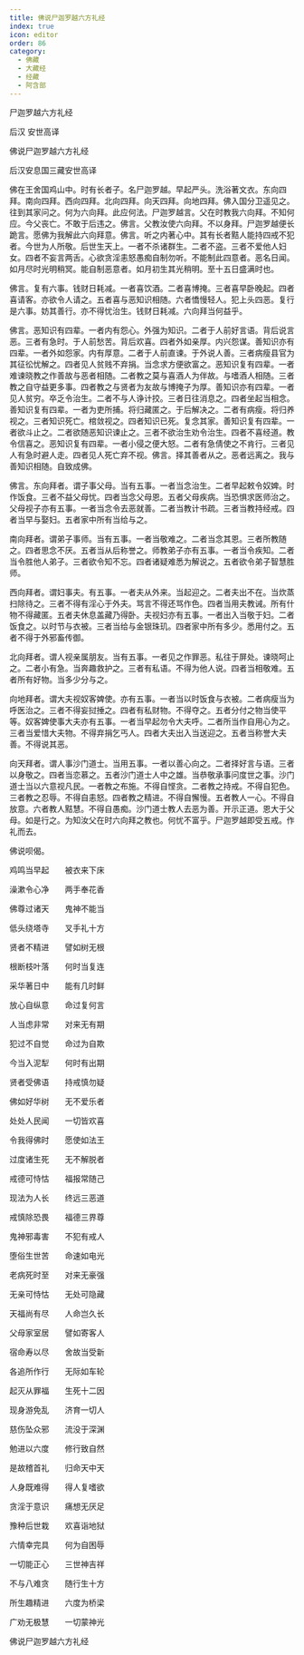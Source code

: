 ```yaml
---
title: 佛说尸迦罗越六方礼经
index: true
icon: editor
order: 86
category:
  - 佛藏
  - 大藏经
  - 经藏
  - 阿含部
---
```


  尸迦罗越六方礼经  

后汉 安世高译  

佛说尸迦罗越六方礼经  

后汉安息国三藏安世高译  

佛在王舍国鸡山中。时有长者子。名尸迦罗越。早起严头。洗浴著文衣。东向四拜。南向四拜。西向四拜。北向四拜。向天四拜。向地四拜。佛入国分卫遥见之。往到其家问之。何为六向拜。此应何法。尸迦罗越言。父在时教我六向拜。不知何应。今父丧亡。不敢于后违之。佛言。父教汝使六向拜。不以身拜。尸迦罗越便长跪言。愿佛为我解此六向拜意。佛言。听之内著心中。其有长者黠人能持四戒不犯者。今世为人所敬。后世生天上。一者不杀诸群生。二者不盗。三者不爱他人妇女。四者不妄言两舌。心欲贪淫恚怒愚痴自制勿听。不能制此四意者。恶名日闻。如月尽时光明稍冥。能自制恶意者。如月初生其光稍明。至十五日盛满时也。  

佛言。复有六事。钱财日耗减。一者喜饮酒。二者喜博掩。三者喜早卧晚起。四者喜请客。亦欲令人请之。五者喜与恶知识相随。六者憍慢轻人。犯上头四恶。复行是六事。妨其善行。亦不得忧治生。钱财日耗减。六向拜当何益乎。  

佛言。恶知识有四辈。一者内有怨心。外强为知识。二者于人前好言语。背后说言恶。三者有急时。于人前愁苦。背后欢喜。四者外如亲厚。内兴怨谋。善知识亦有四辈。一者外如怨家。内有厚意。二者于人前直谏。于外说人善。三者病瘦县官为其征彸忧解之。四者见人贫贱不弃捐。当念求方便欲富之。恶知识复有四辈。一者难谏晓教之作善故与恶者相随。二者教之莫与喜酒人为伴故。与嗜酒人相随。三者教之自守益更多事。四者教之与贤者为友故与博掩子为厚。善知识亦有四辈。一者见人贫穷。卒乏令治生。二者不与人诤计挍。三者日往消息之。四者坐起当相念。善知识复有四辈。一者为吏所捕。将归藏匿之。于后解决之。二者有病瘦。将归养视之。三者知识死亡。棺敛视之。四者知识已死。复念其家。善知识复有四辈。一者欲斗止之。二者欲随恶知识谏止之。三者不欲治生劝令治生。四者不喜经道。教令信喜之。恶知识复有四辈。一者小侵之便大怒。二者有急倩使之不肯行。三者见人有急时避人走。四者见人死亡弃不视。佛言。择其善者从之。恶者远离之。我与善知识相随。自致成佛。  

佛言。东向拜者。谓子事父母。当有五事。一者当念治生。二者早起敕令奴婢。时作饭食。三者不益父母忧。四者当念父母恩。五者父母疾病。当恐惧求医师治之。父母视子亦有五事。一者当念令去恶就善。二者当教计书疏。三者当教持经戒。四者当早与娶妇。五者家中所有当给与之。  

南向拜者。谓弟子事师。当有五事。一者当敬难之。二者当念其恩。三者所教随之。四者思念不厌。五者当从后称誉之。师教弟子亦有五事。一者当令疾知。二者当令胜他人弟子。三者欲令知不忘。四者诸疑难悉为解说之。五者欲令弟子智慧胜师。  

西向拜者。谓妇事夫。有五事。一者夫从外来。当起迎之。二者夫出不在。当炊蒸扫除待之。三者不得有淫心于外夫。骂言不得还骂作色。四者当用夫教诫。所有什物不得藏匿。五者夫休息盖藏乃得卧。夫视妇亦有五事。一者出入当敬于妇。二者饭食之。以时节与衣被。三者当给与金银珠玑。四者家中所有多少。悉用付之。五者不得于外邪畜传御。  

北向拜者。谓人视亲属朋友。当有五事。一者见之作罪恶。私往于屏处。谏晓呵止之。二者小有急。当奔趣救护之。三者有私语。不得为他人说。四者当相敬难。五者所有好物。当多少分与之。  

向地拜者。谓大夫视奴客婢使。亦有五事。一者当以时饭食与衣被。二者病瘦当为呼医治之。三者不得妄挝捶之。四者有私财物。不得夺之。五者分付之物当使平等。奴客婢使事大夫亦有五事。一者当早起勿令大夫呼。二者所当作自用心为之。三者当爱惜大夫物。不得弃捐乞丐人。四者大夫出入当送迎之。五者当称誉大夫善。不得说其恶。  

向天拜者。谓人事沙门道士。当用五事。一者以善心向之。二者择好言与语。三者以身敬之。四者当恋慕之。五者沙门道士人中之雄。当恭敬承事问度世之事。沙门道士当以六意视凡民。一者教之布施。不得自悭贪。二者教之持戒。不得自犯色。三者教之忍辱。不得自恚怒。四者教之精进。不得自懈慢。五者教人一心。不得自放意。六者教人黠慧。不得自愚痴。沙门道士教人去恶为善。开示正道。恩大于父母。如是行之。为知汝父在时六向拜之教也。何忧不富乎。尸迦罗越即受五戒。作礼而去。  

佛说呗偈。  

鸡鸣当早起　　被衣来下床  

澡漱令心净　　两手奉花香  

佛尊过诸天　　鬼神不能当  

低头绕塔寺　　叉手礼十方  

贤者不精进　　譬如树无根  

根断枝叶落　　何时当复连  

采华著日中　　能有几时鲜  

放心自纵意　　命过复何言  

人当虑非常　　对来无有期  

犯过不自觉　　命过为自欺  

今当入泥犁　　何时有出期  

贤者受佛语　　持戒慎勿疑  

佛如好华树　　无不爱乐者  

处处人民闻　　一切皆欢喜  

令我得佛时　　愿使如法王  

过度诸生死　　无不解脱者  

戒德可恃怙　　福报常随己  

现法为人长　　终远三恶道  

戒慎除恐畏　　福德三界尊  

鬼神邪毒害　　不犯有戒人  

堕俗生世苦　　命速如电光  

老病死时至　　对来无豪强  

无亲可恃怙　　无处可隐藏  

天福尚有尽　　人命岂久长  

父母家室居　　譬如寄客人  

宿命寿以尽　　舍故当受新  

各追所作行　　无际如车轮  

起灭从罪福　　生死十二因  

现身游免乱　　济育一切人  

慈伤坠众邪　　流没于深渊  

勉进以六度　　修行致自然  

是故稽首礼　　归命天中天  

人身既难得　　得人复嗜欲  

贪淫于意识　　痛想无厌足  

豫种后世栽　　欢喜诣地狱  

六情幸完具　　何为自困辱  

一切能正心　　三世神吉祥  

不与八难贪　　随行生十方  

所生趣精进　　六度为桥梁  

广劝无极慧　　一切蒙神光  

佛说尸迦罗越六方礼经  
